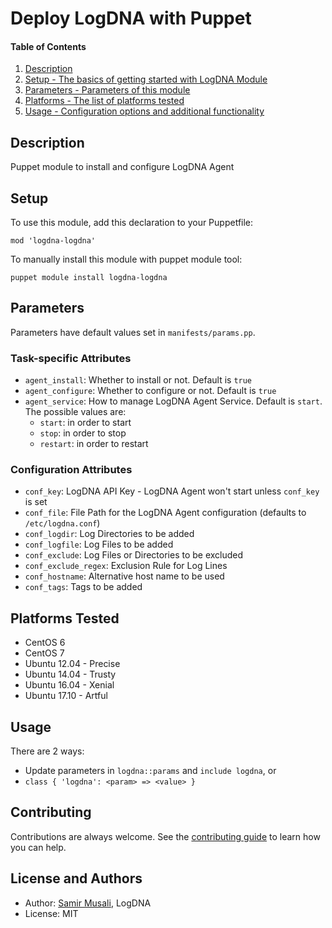 # Deploy LogDNA with Puppet

#### Table of Contents

1. [Description](#description)
2. [Setup - The basics of getting started with LogDNA Module](#setup)
3. [Parameters - Parameters of this module](#parameters)
4. [Platforms - The list of platforms tested](#platforms)
5. [Usage - Configuration options and additional functionality](#usage)

## Description

Puppet module to install and configure LogDNA Agent

## Setup

To use this module, add this declaration to your Puppetfile:
```
mod 'logdna-logdna'
```
To manually install this module with puppet module tool:
```
puppet module install logdna-logdna
```

## Parameters

Parameters have default values set in `manifests/params.pp`.

### Task-specific Attributes

* `agent_install`: Whether to install or not. Default is `true`
* `agent_configure`: Whether to configure or not. Default is `true`
* `agent_service`: How to manage LogDNA Agent Service. Default is `start`. The possible values are:
  * `start`: in order to start
  * `stop`: in order to stop
  * `restart`: in order to restart

### Configuration Attributes

* `conf_key`: LogDNA API Key - LogDNA Agent won't start unless `conf_key` is set
* `conf_file`: File Path for the LogDNA Agent configuration (defaults to `/etc/logdna.conf`)
* `conf_logdir`: Log Directories to be added
* `conf_logfile`: Log Files to be added
* `conf_exclude`: Log Files or Directories to be excluded
* `conf_exclude_regex`: Exclusion Rule for Log Lines
* `conf_hostname`: Alternative host name to be used
* `conf_tags`: Tags to be added

## Platforms Tested

* CentOS 6
* CentOS 7
* Ubuntu 12.04 - Precise
* Ubuntu 14.04 - Trusty
* Ubuntu 16.04 - Xenial
* Ubuntu 17.10 - Artful

## Usage

There are 2 ways:
* Update parameters in `logdna::params` and `include logdna`, or
* `class { 'logdna': <param> => <value> }`

## Contributing

Contributions are always welcome. See the [contributing guide](https://github.com/logdna/puppet-logdna/blob/master/CONTRIBUTING.md) to learn how you can help.

## License and Authors

* Author: [Samir Musali](https://github.com/ldsamir), LogDNA
* License: MIT
